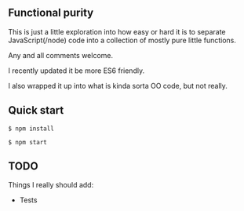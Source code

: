 ## Functional purity

This is just a little exploration into how easy or hard it is to separate JavaScript(/node) code into a collection of mostly pure little functions.

Any and all comments welcome.

I recently updated it be more ES6 friendly.

I also wrapped it up into what is kinda sorta OO code, but not really. 

## Quick start

`$ npm install`

`$ npm start`

## TODO

Things I really should add:
- Tests

